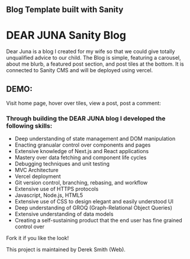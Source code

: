 ## Blog Template built with Sanity

# DEAR JUNA Sanity Blog
Dear Juna is a blog I created for my wife so that we could give totally unqualified advice to our child. The Blog is simple, featuring a carousel, about me blurb, a featured post section, and post tiles at the bottom. It is connected to Sanity CMS and will be deployed using vercel.

## DEMO: ##
Visit home page, hover over tiles, view a post, post a comment:




### Through building the DEAR JUNA blog I developed the following skills: ###
 * Deep understanding of state management and DOM manipulation
 * Enacting granualar control over components and pages
 * Extensive knowledge of Next.js and React applications
 * Mastery over data fetching and component life cycles
 * Debugging techniques and unit testing
 * MVC Architecture
 * Vercel deployment
 * Git version control, branching, rebasing, and workflow
 * Extensive use of HTTPS protocols
 * Javascript, Node.js, HTML5
 * Extensive use of CSS to design elegant and easily understood UI
 * Deep understanding of GROQ (Graph-Relational Object Queries)
 * Extensive understanding of data models
 * Creating a self-sustaining product that the end user has fine grained control over



Fork it if you like the look!

This project is maintained by Derek Smith (Web).

